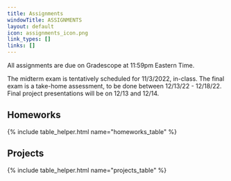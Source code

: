 ```yaml
---
title: Assignments
windowTitle: ASSIGNMENTS
layout: default
icon: assignments_icon.png
link_types: []
links: []
---
```


<!-- # {{ page.title }} -->

All assignments are due on Gradescope at 11:59pm Eastern Time.

The midterm exam is tentatively scheduled for 11/3/2022, in-class. The final exam is a take-home assessment, to be done between 12/13/22 - 12/18/22. Final project presentations will be on 12/13 and 12/14.

## Homeworks

{% include table_helper.html name="homeworks_table" %}

## Projects

{% include table_helper.html name="projects_table" %}
